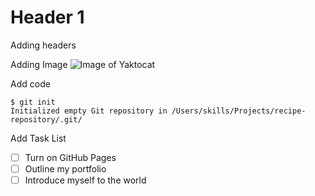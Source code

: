 # Header 1


Adding headers


Adding Image
![Image of Yaktocat](https://octodex.github.com/images/yaktocat.png)

Add code
```
$ git init
Initialized empty Git repository in /Users/skills/Projects/recipe-repository/.git/
```

Add Task List

- [ ] Turn on GitHub Pages
- [ ] Outline my portfolio
- [ ] Introduce myself to the world
